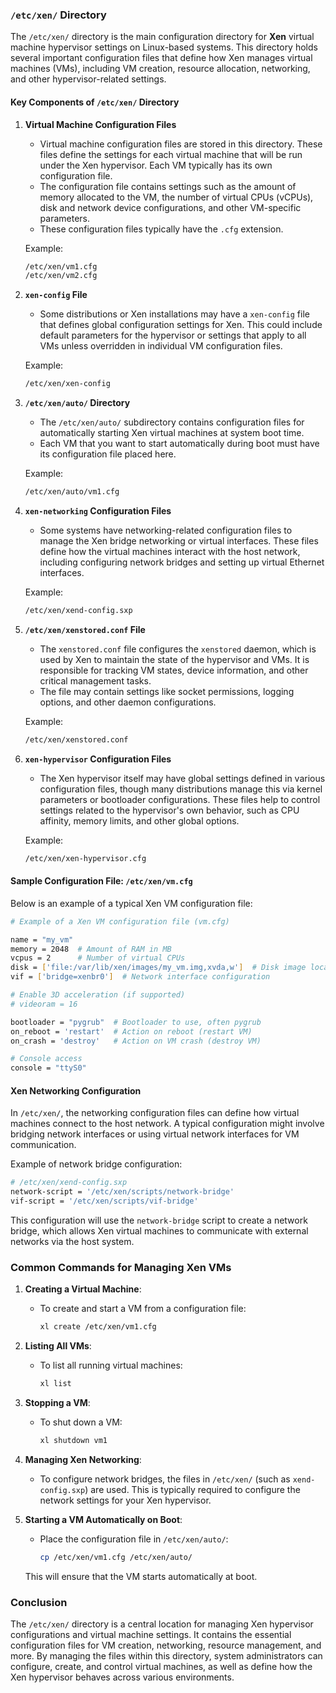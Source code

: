 ### **`/etc/xen/` Directory**

The `/etc/xen/` directory is the main configuration directory for **Xen** virtual machine hypervisor settings on Linux-based systems. This directory holds several important configuration files that define how Xen manages virtual machines (VMs), including VM creation, resource allocation, networking, and other hypervisor-related settings.

#### **Key Components of `/etc/xen/` Directory**

1. **Virtual Machine Configuration Files**
   - Virtual machine configuration files are stored in this directory. These files define the settings for each virtual machine that will be run under the Xen hypervisor. Each VM typically has its own configuration file.
   - The configuration file contains settings such as the amount of memory allocated to the VM, the number of virtual CPUs (vCPUs), disk and network device configurations, and other VM-specific parameters.
   - These configuration files typically have the `.cfg` extension.

   Example:
   ```bash
   /etc/xen/vm1.cfg
   /etc/xen/vm2.cfg
   ```

2. **`xen-config` File**
   - Some distributions or Xen installations may have a `xen-config` file that defines global configuration settings for Xen. This could include default parameters for the hypervisor or settings that apply to all VMs unless overridden in individual VM configuration files.

   Example:
   ```bash
   /etc/xen/xen-config
   ```

3. **`/etc/xen/auto/` Directory**
   - The `/etc/xen/auto/` subdirectory contains configuration files for automatically starting Xen virtual machines at system boot time.
   - Each VM that you want to start automatically during boot must have its configuration file placed here.

   Example:
   ```bash
   /etc/xen/auto/vm1.cfg
   ```

4. **`xen-networking` Configuration Files**
   - Some systems have networking-related configuration files to manage the Xen bridge networking or virtual interfaces. These files define how the virtual machines interact with the host network, including configuring network bridges and setting up virtual Ethernet interfaces.

   Example:
   ```bash
   /etc/xen/xend-config.sxp
   ```

5. **`/etc/xen/xenstored.conf` File**
   - The `xenstored.conf` file configures the `xenstored` daemon, which is used by Xen to maintain the state of the hypervisor and VMs. It is responsible for tracking VM states, device information, and other critical management tasks.
   - The file may contain settings like socket permissions, logging options, and other daemon configurations.

   Example:
   ```bash
   /etc/xen/xenstored.conf
   ```

6. **`xen-hypervisor` Configuration Files**
   - The Xen hypervisor itself may have global settings defined in various configuration files, though many distributions manage this via kernel parameters or bootloader configurations. These files help to control settings related to the hypervisor's own behavior, such as CPU affinity, memory limits, and other global options.

   Example:
   ```bash
   /etc/xen/xen-hypervisor.cfg
   ```

#### **Sample Configuration File: `/etc/xen/vm.cfg`**

Below is an example of a typical Xen VM configuration file:

```bash
# Example of a Xen VM configuration file (vm.cfg)

name = "my_vm"
memory = 2048  # Amount of RAM in MB
vcpus = 2      # Number of virtual CPUs
disk = ['file:/var/lib/xen/images/my_vm.img,xvda,w']  # Disk image location
vif = ['bridge=xenbr0']  # Network interface configuration

# Enable 3D acceleration (if supported)
# videoram = 16

bootloader = "pygrub"  # Bootloader to use, often pygrub
on_reboot = 'restart'  # Action on reboot (restart VM)
on_crash = 'destroy'   # Action on VM crash (destroy VM)

# Console access
console = "ttyS0"
```

#### **Xen Networking Configuration**

In `/etc/xen/`, the networking configuration files can define how virtual machines connect to the host network. A typical configuration might involve bridging network interfaces or using virtual network interfaces for VM communication.

Example of network bridge configuration:
```bash
# /etc/xen/xend-config.sxp
network-script = '/etc/xen/scripts/network-bridge'
vif-script = '/etc/xen/scripts/vif-bridge'
```

This configuration will use the `network-bridge` script to create a network bridge, which allows Xen virtual machines to communicate with external networks via the host system.

### **Common Commands for Managing Xen VMs**

1. **Creating a Virtual Machine**:
   - To create and start a VM from a configuration file:
     ```bash
     xl create /etc/xen/vm1.cfg
     ```

2. **Listing All VMs**:
   - To list all running virtual machines:
     ```bash
     xl list
     ```

3. **Stopping a VM**:
   - To shut down a VM:
     ```bash
     xl shutdown vm1
     ```

4. **Managing Xen Networking**:
   - To configure network bridges, the files in `/etc/xen/` (such as `xend-config.sxp`) are used. This is typically required to configure the network settings for your Xen hypervisor.

5. **Starting a VM Automatically on Boot**:
   - Place the configuration file in `/etc/xen/auto/`:
     ```bash
     cp /etc/xen/vm1.cfg /etc/xen/auto/
     ```

   This will ensure that the VM starts automatically at boot.

### **Conclusion**

The `/etc/xen/` directory is a central location for managing Xen hypervisor configurations and virtual machine settings. It contains the essential configuration files for VM creation, networking, resource management, and more. By managing the files within this directory, system administrators can configure, create, and control virtual machines, as well as define how the Xen hypervisor behaves across various environments.
